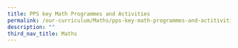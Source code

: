```yaml
---
title: PPS key Math Programmes and Activities
permalink: /our-curriculum/Maths/pps-key-math-programmes-and-actitivities/
description: ""
third_nav_title: Maths
---
```

